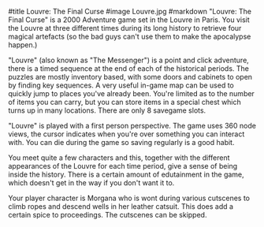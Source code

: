 #title Louvre: The Final Curse
#image	Louvre.jpg
#markdown
"Louvre: The Final Curse" is a 2000 Adventure game set in the Louvre in Paris. You visit the Louvre at three different times during its long history to retrieve four magical artefacts (so the bad guys can't use them to make the apocalypse happen.)

"Louvre" (also known as "The Messenger") is a point and click adventure, there is a timed sequence at the end of each of the historical periods. The puzzles are mostly inventory based, with some doors and cabinets to open by finding key sequences. A very useful in-game map can be used to quickly jump to places you've already been. You're limited as to the number of items you can carry, but you can store items in a special chest which turns up in many locations. There are only 8 savegame slots.

"Louvre" is played with a first person perspective. The game uses 360 node views, the cursor indicates when you're over something you can interact with. You can die during the game so saving regularly is a good habit.

You meet quite a few characters and this, together with the different appearances of the Louvre for each time period, give a sense of being inside the history. There is a certain amount of edutainment in the game, which doesn't get in the way if you don't want it to.

Your player character is Morgana who is wont during various cutscenes to climb ropes and descend wells in her leather catsuit. This does add a certain spice to proceedings. The cutscenes can be skipped.

